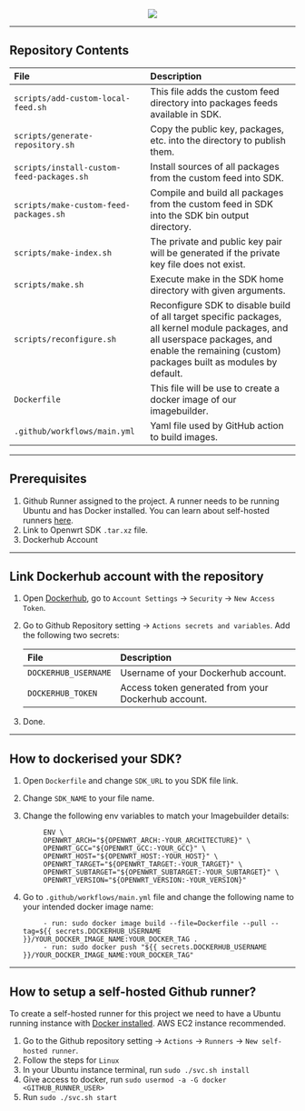 <p  align="center">

<img  src="https://github.com/Open-Core-Initiative/sturdynet-openwrt-sdk/assets/41849970/80264c59-a9a5-4974-a937-929b1d7874f4">

</p>

---

## Repository Contents

| File                       | Description                                         |
| :------------------------ | :-------------------------------------------------------- |
| `scripts/add-custom-local-feed.sh` | This file adds the custom feed directory into packages feeds available in SDK.        |
| `scripts/generate-repository.sh` | Copy the public key, packages, etc. into the directory to publish them.        |
| `scripts/install-custom-feed-packages.sh` | Install sources of all packages from the custom feed into SDK.        |
| `scripts/make-custom-feed-packages.sh` | Compile and build all packages from the custom feed in SDK into the SDK bin output directory.        |
| `scripts/make-index.sh` | The private and public key pair will be generated if the private key file does not exist.        |
| `scripts/make.sh` | Execute make in the SDK home directory with given arguments.        |
| `scripts/reconfigure.sh` | Reconfigure SDK to disable build of all target specific packages, all kernel module packages, and all userspace packages, and enable the remaining (custom) packages built as modules by default.        |
| `Dockerfile` | This file will be use to create a docker image of our imagebuilder.        |
| `.github/workflows/main.yml` | Yaml file used by GitHub action to build images.        |

---

## Prerequisites

1. Github Runner assigned to the project. A runner needs to be running Ubuntu and has Docker installed. You can learn about self-hosted runners [here](#how-to-setup-a-self-hosted-github-runner).
2. Link to Openwrt SDK `.tar.xz` file.
3. Dockerhub Account

---

## Link Dockerhub account with the repository

1. Open [Dockerhub](https://hub.docker.com/), go to `Account Settings` -> `Security` -> `New Access Token`.
2. Go to Github Repository setting -> `Actions secrets and variables`. Add the following two secrets:

    | File                       | Description                                         |
    | :------------------------ | :-------------------------------------------------------- |
    | `DOCKERHUB_USERNAME` | Username of your Dockerhub account.        |
    | `DOCKERHUB_TOKEN` | Access token generated from your Dockerhub account.        |

3. Done.

---

## How to dockerised your SDK?

1. Open `Dockerfile` and change `SDK_URL` to you SDK file link.
2. Change `SDK_NAME` to your file name.
3. Change the following env variables to match your Imagebuilder details:

            ENV \
            OPENWRT_ARCH="${OPENWRT_ARCH:-YOUR_ARCHITECTURE}" \
            OPENWRT_GCC="${OPENWRT_GCC:-YOUR_GCC}" \
            OPENWRT_HOST="${OPENWRT_HOST:-YOUR_HOST}" \
            OPENWRT_TARGET="${OPENWRT_TARGET:-YOUR_TARGET}" \
            OPENWRT_SUBTARGET="${OPENWRT_SUBTARGET:-YOUR_SUBTARGET}" \
            OPENWRT_VERSION="${OPENWRT_VERSION:-YOUR_VERSION}"

4. Go to `.github/workflows/main.yml` file and change the following name to your intended docker image name:


            - run: sudo docker image build --file=Dockerfile --pull --tag=${{ secrets.DOCKERHUB_USERNAME }}/YOUR_DOCKER_IMAGE_NAME:YOUR_DOCKER_TAG .
            - run: sudo docker push "${{ secrets.DOCKERHUB_USERNAME }}/YOUR_DOCKER_IMAGE_NAME:YOUR_DOCKER_TAG"


---

## How to setup a self-hosted Github runner?

To create a self-hosted runner for this project we need to have a Ubuntu running instance with [Docker installed](https://docs.docker.com/engine/install/ubuntu/#install-using-the-repository). AWS EC2 instance recommended.

1. Go to the Github repository setting -> `Actions` -> `Runners` -> `New self-hosted runner`.
2. Follow the steps for `Linux`
3. In your Ubuntu instance terminal, run `sudo ./svc.sh install`
4. Give access to docker, run `sudo usermod -a -G docker <GITHUB_RUNNER_USER>`
5. Run `sudo ./svc.sh start`